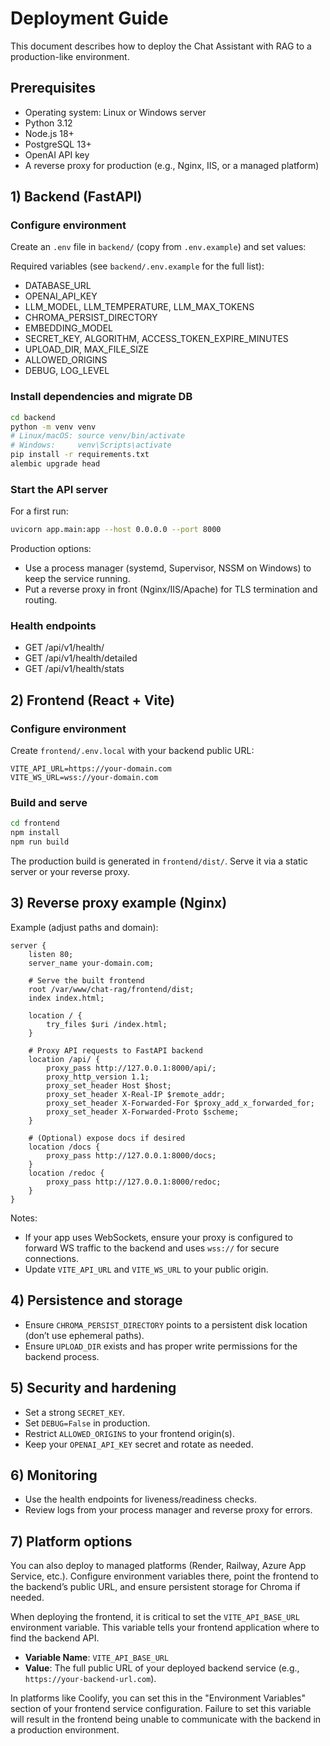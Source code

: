 # Deployment Guide

This document describes how to deploy the Chat Assistant with RAG to a production-like environment.

## Prerequisites
- Operating system: Linux or Windows server
- Python 3.12
- Node.js 18+
- PostgreSQL 13+
- OpenAI API key
- A reverse proxy for production (e.g., Nginx, IIS, or a managed platform)

## 1) Backend (FastAPI)

### Configure environment
Create an `.env` file in `backend/` (copy from `.env.example`) and set values:

Required variables (see `backend/.env.example` for the full list):
- DATABASE_URL
- OPENAI_API_KEY
- LLM_MODEL, LLM_TEMPERATURE, LLM_MAX_TOKENS
- CHROMA_PERSIST_DIRECTORY
- EMBEDDING_MODEL
- SECRET_KEY, ALGORITHM, ACCESS_TOKEN_EXPIRE_MINUTES
- UPLOAD_DIR, MAX_FILE_SIZE
- ALLOWED_ORIGINS
- DEBUG, LOG_LEVEL

### Install dependencies and migrate DB
```bash
cd backend
python -m venv venv
# Linux/macOS: source venv/bin/activate
# Windows:     venv\Scripts\activate
pip install -r requirements.txt
alembic upgrade head
```

### Start the API server
For a first run:
```bash
uvicorn app.main:app --host 0.0.0.0 --port 8000
```

Production options:
- Use a process manager (systemd, Supervisor, NSSM on Windows) to keep the service running.
- Put a reverse proxy in front (Nginx/IIS/Apache) for TLS termination and routing.

### Health endpoints
- GET /api/v1/health/
- GET /api/v1/health/detailed
- GET /api/v1/health/stats

## 2) Frontend (React + Vite)

### Configure environment
Create `frontend/.env.local` with your backend public URL:
```env
VITE_API_URL=https://your-domain.com
VITE_WS_URL=wss://your-domain.com
```

### Build and serve
```bash
cd frontend
npm install
npm run build
```
The production build is generated in `frontend/dist/`.
Serve it via a static server or your reverse proxy.

## 3) Reverse proxy example (Nginx)

Example (adjust paths and domain):
```nginx
server {
    listen 80;
    server_name your-domain.com;

    # Serve the built frontend
    root /var/www/chat-rag/frontend/dist;
    index index.html;

    location / {
        try_files $uri /index.html;
    }

    # Proxy API requests to FastAPI backend
    location /api/ {
        proxy_pass http://127.0.0.1:8000/api/;
        proxy_http_version 1.1;
        proxy_set_header Host $host;
        proxy_set_header X-Real-IP $remote_addr;
        proxy_set_header X-Forwarded-For $proxy_add_x_forwarded_for;
        proxy_set_header X-Forwarded-Proto $scheme;
    }

    # (Optional) expose docs if desired
    location /docs {
        proxy_pass http://127.0.0.1:8000/docs;
    }
    location /redoc {
        proxy_pass http://127.0.0.1:8000/redoc;
    }
}
```

Notes:
- If your app uses WebSockets, ensure your proxy is configured to forward WS traffic to the backend and uses `wss://` for secure connections.
- Update `VITE_API_URL` and `VITE_WS_URL` to your public origin.

## 4) Persistence and storage
- Ensure `CHROMA_PERSIST_DIRECTORY` points to a persistent disk location (don’t use ephemeral paths).
- Ensure `UPLOAD_DIR` exists and has proper write permissions for the backend process.

## 5) Security and hardening
- Set a strong `SECRET_KEY`.
- Set `DEBUG=False` in production.
- Restrict `ALLOWED_ORIGINS` to your frontend origin(s).
- Keep your `OPENAI_API_KEY` secret and rotate as needed.

## 6) Monitoring
- Use the health endpoints for liveness/readiness checks.
- Review logs from your process manager and reverse proxy for errors.

## 7) Platform options
You can also deploy to managed platforms (Render, Railway, Azure App Service, etc.). Configure environment variables there, point the frontend to the backend’s public URL, and ensure persistent storage for Chroma if needed.

When deploying the frontend, it is critical to set the `VITE_API_BASE_URL` environment variable. This variable tells your frontend application where to find the backend API.

- **Variable Name**: `VITE_API_BASE_URL`
- **Value**: The full public URL of your deployed backend service (e.g., `https://your-backend-url.com`).

In platforms like Coolify, you can set this in the "Environment Variables" section of your frontend service configuration. Failure to set this variable will result in the frontend being unable to communicate with the backend in a production environment.
